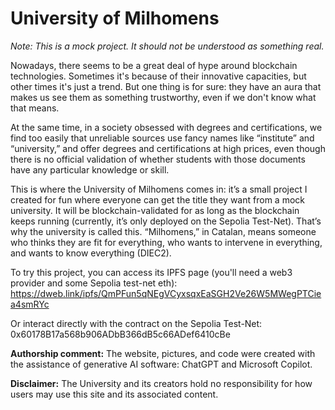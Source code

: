 # University of Milhomens
_Note: This is a mock project. It should not be understood as something real._

Nowadays, there seems to be a great deal of hype around blockchain technologies. Sometimes it's because of their innovative capacities, but other times it's just a trend. But one thing is for sure: they have an aura that makes us see them as something trustworthy, even if we don't know what that means.

At the same time, in a society obsessed with degrees and certifications, we find too easily that unreliable sources use fancy names like “institute” and “university,” and offer degrees and certifications at high prices, even though there is no official validation of whether students with those documents have any particular knowledge or skill.

This is where the University of Milhomens comes in: it’s a small project I created for fun where everyone can get the title they want from a mock university. It will be blockchain-validated for as long as the blockchain keeps running (currently, it’s only deployed on the Sepolia Test-Net). That’s why the university is called this. “Milhomens,” in Catalan, means someone who thinks they are fit for everything, who wants to intervene in everything, and wants to know everything (DIEC2).

To try this project, you can access its IPFS page (you'll need a web3 provider and some Sepolia test-net eth): https://dweb.link/ipfs/QmPFun5qNEgVCyxsqxEaSGH2Ve26W5MWegPTCiea4smRYc

Or interact directly with the contract on the Sepolia Test-Net: 0x60178B17a568b906ADbB366dB5c66ADef6410cBe

**Authorship comment:**
The website, pictures, and code were created with the assistance of generative AI software: ChatGPT and Microsoft Copilot.

**Disclaimer:**
The University and its creators hold no responsibility for how users may use this site and its associated content.
